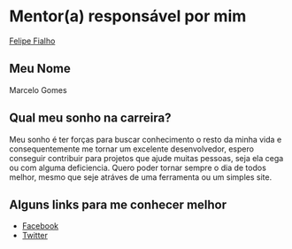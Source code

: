 # Mentor(a) responsável por mim

[Felipe Fialho](../mentors/profiles/felipe_fialho.md)

## Meu Nome

Marcelo Gomes

## Qual meu sonho na carreira?

Meu sonho é ter forças para buscar conhecimento o resto da minha vida e consequentemente me tornar um excelente desenvolvedor, espero conseguir contribuir para projetos que ajude muitas pessoas, seja ela cega ou com alguma deficiencia. Quero poder tornar sempre o dia de todos melhor, mesmo que seje atráves de uma ferramenta ou um simples site.

## Alguns links para me conhecer melhor

- [Facebook](https://www.facebook.com/marcelo.rgom)
- [Twitter](https://twitter.com/marcrgo)
